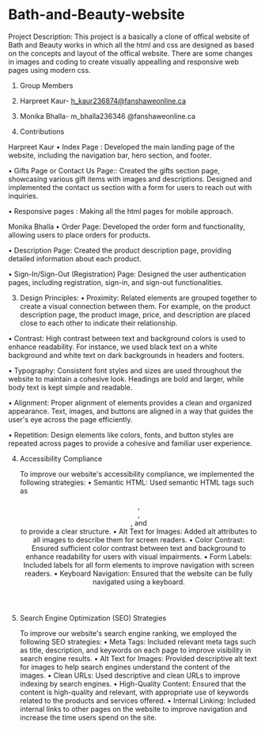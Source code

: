 # Bath-and-Beauty-website
Project Description:
This project is a basically a clone of offical website of Bath and Beauty works in which all the html and css are designed as based on the concepts and layout of the offical website. There are some changes in images and coding to create  visually  appealling and responsive web pages using modern css.

01.	Group Members
1.	Harpreet Kaur-  h_kaur236874@fanshaweonline.ca
2.	Monika Bhalla-  m_bhalla236346 @fanshaweonline.ca 

02.	Contributions

   Harpreet Kaur
•  Index Page : Developed the main landing page of the website, including the navigation bar, hero section, and footer.

•  Gifts Page or Contact Us Page:: Created the gifts section page, showcasing various gift items with images and       descriptions. Designed and implemented the contact us section with a form for users to reach out with inquiries.

•  Responsive pages : Making all the html pages for mobile approach.

   Monika Bhalla
•	Order Page: Developed the order form and functionality, allowing users to place orders for products.

•	Description Page: Created the product description page, providing detailed information about each product.

•	Sign-In/Sign-Out (Registration) Page: Designed the user authentication pages, including registration, sign-in, and    sign-out functionalities.


03.	Design Principles:
•  Proximity: Related elements are grouped together to create a visual connection between them. For example, on the product description page, the product image, price, and description are placed close to each other to indicate their relationship.

•  Contrast: High contrast between text and background colors is used to enhance readability. For instance, we used black text on a white background and white text on dark backgrounds in headers and footers.

•  Typography: Consistent font styles and sizes are used throughout the website to maintain a cohesive look. Headings are bold and larger, while body text is kept simple and readable.

•  Alignment: Proper alignment of elements provides a clean and organized appearance. Text, images, and buttons are aligned in a way that guides the user's eye across the page efficiently.

•  Repetition: Design elements like colors, fonts, and button styles are repeated across pages to provide a cohesive and familiar user experience.

04. Accessibility Compliance

    To improve our website's accessibility compliance, we implemented the following strategies:
•	Semantic HTML: Used semantic HTML tags such as <header>, <nav>, <main>, and <footer> to provide a clear structure.
•	Alt Text for Images: Added alt attributes to all images to describe them for screen readers.
•	Color Contrast: Ensured sufficient color contrast between text and background to enhance readability for users with visual impairments.
•	Form Labels: Included labels for all form elements to improve navigation with screen readers.
•	Keyboard Navigation: Ensured that the website can be fully navigated using a keyboard.

05. Search Engine Optimization (SEO) Strategies

    To improve our website's search engine ranking, we employed the following SEO strategies:
•	Meta Tags: Included relevant meta tags such as title, description, and keywords on each page to improve visibility in search engine results.
•	Alt Text for Images: Provided descriptive alt text for images to help search engines understand the content of the images.
•	Clean URLs: Used descriptive and clean URLs to improve indexing by search engines.
•	High-Quality Content: Ensured that the content is high-quality and relevant, with appropriate use of keywords related to the products and services offered.
•	Internal Linking: Included internal links to other pages on the website to improve navigation and increase the time users spend on the site.
